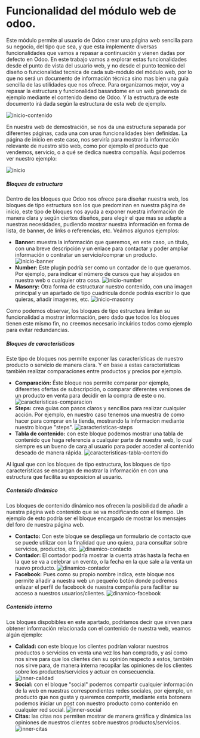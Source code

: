 # Funcionalidad del módulo web de odoo.

Este módulo permite al usuario de Odoo crear una página web sencilla para su negocio, del tipo que sea, y que esta implemente diversas funcionalidades que vamos a repasar a continuación y vienen dadas por defecto en Odoo.
En este trabajo vamos a explorar estas funcionalidades desde el punto de vista del usuario web, y no desde el punto tecnico del diseño o funcionalidad tecnica de cada sub-módulo del módulo web, por lo que no será un documento de información técnica sino mas bien una guía sencilla de las utilidades que nos ofrece.
Para organizarnos mejor, voy a repasar la estructura y funcionalidad basandome en un web generada de ejemplo mediante el contenido demo de Odoo. Y la estructura de este documento irá dada según la estructura de esta web de ejemplo.

![inicio-contenido](https://imgur.com/19LCamc.jpg)

En nuestra web de demostración, se nos da una estructura separada por diferentes páginas, cada una con unas funcionalidades bien definidas. La página de inicio en este caso, nos serviría para mostrar la información relevante de nuestro sitio web, como por ejemplo el producto que vendemos, servicio, o a qué se dedica nuestra compañía. Aquí podemos ver nuestro ejemplo:

![inicio](https://imgur.com/lgAs9Gf.jpg)

##### Bloques de estructura
Dentro de los bloques que Odoo nos ofrece para diseñar nuestra web, los bloques de tipo estructura son los que predominan en nuestra página de inicio, este tipo de bloques nos ayuda a exponer nuestra información de manera clara y según ciertos diseños, para elegir el que mas se adapte a nuestras necesidades, pudiendo mostrar nuestra información en forma de lista, de banner, de links o referencias, etc. Veámos algunos ejemplos:

- **Banner:** muestra la información que queremos, en este caso, un título, con una breve descripción y un enlace para contactar y poder ampliar información o contratar un servicio/comprar un producto.
![inicio-banner](https://imgur.com/kh5IuLO.jpg)
- **Number:** Este plugin podría ser como un contador de lo que queramos. Por ejemplo, para indicar el número de cursos que hay alojados en nuestra web o cualquier otra cosa.
![inicio-number](https://imgur.com/IFNV6Bg.jpg)
- **Masonry:** Otra forma de estructurar nuestro contenido, con una imagen principal y un apartado de tipo cuadrícula donde podrás escribir lo que quieras, añadir imagenes, etc.
![inicio-masonry](https://imgur.com/Exg7UGy.jpg)

Como podemos observar, los bloques de tipo estructura limitan su funcionalidad a mostrar información, pero dado que todos los bloques tienen este mismo fin, no creemos necesario incluirlos todos como ejemplo para evitar redundancias. 

##### Bloques de características
Este tipo de bloques nos permite exponer las características de nuestro producto o servicio de manera clara. Y en base a estas características también realizar comparaciones entre productos y precios por ejemplo.

- **Comparación:** Éste bloque nos permite comparar por ejemplo, diferentes ofertas de subscripción, o comparar diferentes versiones de un producto en venta para decidir en la compra de este o no. 
![caracteristicas-comparacion](https://imgur.com/sduQtGJ.jpg)
- **Steps:** crea guías con pasos claros y sencillos para realizar cualquier acción. Por ejemplo, en nuestro caso tenemos una muestra de como hacer para comprar en la tienda, mostrando la informacion mediante nuestro bloque "steps".
![caracteristicas-steps](https://imgur.com/OlqpgIP.jpg)
- **Tabla de contenido:** con este bloque podemos mostrar una tabla de contenido que haga referencia a cualquier parte de nuestra web, lo cual siempre es un bueno de cara al usuario para poder acceder al contenido deseado de manera rápida.
![caracteristicas-tabla-contenido](https://imgur.com/8QhWjUQ.jpg)

Al igual que con los bloques de tipo estructura, los bloques de tipo características se encargan de mostrar la información en con una estructura que facilita su exposicion al usuario.

##### Contenido dinámico

Los bloques de contenido dinámico nos ofrecen la posibilidad de añadir a nuestra página web contenido que se va modificando con el tiempo. Un ejemplo de esto podría ser el bloque encargado de mostrar los mensajes del foro de nuestra página web.

- **Contacto:** Con este bloque se despliega un formulario de contacto que se puede utilizar con la finalidad que uno quiera, para consultar sobre servicios, productos, etc.
![dinamico-contacto](https://imgur.com/2gtfe0v.jpg)
- **Contador:** El contador podría mostrar la cuenta atrás hasta la fecha en la que se va a celebrar un evento, o la fecha en la que sale a la venta un nuevo producto. 
![dinamico-contador](https://imgur.com/YBzLgis.jpg)
- **Facebook:** Pues como su propio nombre indica, este bloque nos permite añadir a nuestra web un pequeño botón donde podremos enlazar el perfil de facebook de nuestra compañia para facilitar su acceso a nuestros usuarios/clientes.
![dinamico-facebook](https://imgur.com/7F8kdR9.jpg)

##### Contenido interno

Los bloques dispobibles en este apartado, podríamos decir que sirven para obtener información relacionada con el contenido de nuestra web, veamos algún ejemplo:

- **Calidad:** con este bloque los clientes podrían valorar nuestros productos o servicios en venta una vez los han comprado, y así como nos sirve para que los clientes den su opinión respecto a estos, también nos sirve para, de manera interna recopilar las opiniones de los clientes sobre los productos/servicios y actuar en consecuencia.
![inner-calidad](https://imgur.com/dwx5Z1W.jpg)
- **Social:** con el bloque "social" podemos compartir cualquier información de la web en nuestras correspondientes redes sociales, por ejemplo, un producto que nos gusta y queremos compartir, mediante esta botonera podemos iniciar un post con nuestro producto como contenido en cualquier red social.
![inner-social](https://imgur.com/b2Gf9bK.jpg)
- **Citas:** las citas nos permiten mostrar de manera grráfica y dinámica las opiniones de nuestros clientes sobre nuestros productos/servicios.
![inner-citas](https://imgur.com/LganyWT.jpg)
